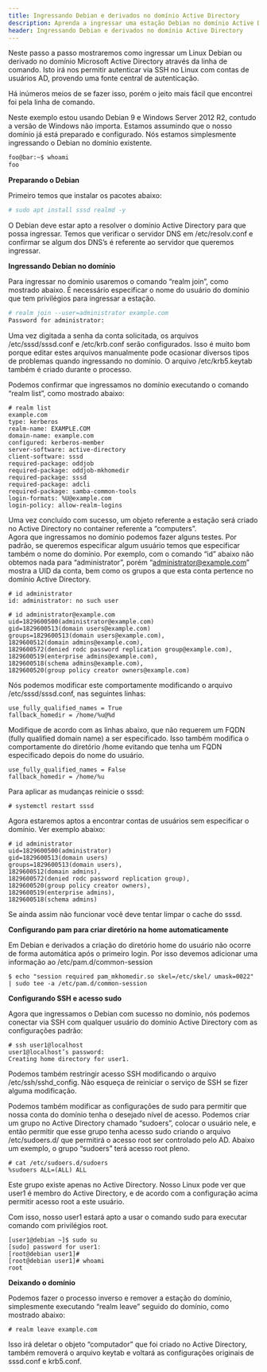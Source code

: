 ```yaml
---
title: Ingressando Debian e derivados no domínio Active Directory
description: Aprenda a ingressar uma estação Debian no domínio Active Directory.
header: Ingressando Debian e derivados no domínio Active Directory
---
```


Neste passo a passo mostraremos como ingressar um Linux Debian ou derivado no domínio Microsoft Active Directory através da linha de comando. Isto irá nos permitir autenticar via SSH no Linux com contas de usuários AD, provendo uma fonte central de autenticação.

Há inúmeros meios de se fazer isso, porém o jeito mais fácil que encontrei foi pela linha de comando.

Neste exemplo estou usando Debian 9 e Windows Server 2012 R2, contudo a versão de Windows não importa. Estamos assumindo que o nosso domínio já está preparado e configurado. Nós estamos simplesmente ingressando o Debian no domínio existente.

```bash
foo@bar:~$ whoami
foo
```

**Preparando o Debian**

Primeiro temos que instalar os pacotes abaixo:

```bash
# sudo apt install sssd realmd -y
```

O Debian deve estar apto a resolver o domínio Active Directory para que possa ingressar. Temos que verificar o servidor DNS em /etc/resolv.conf e confirmar se algum dos DNS’s é referente ao servidor que queremos ingressar.

**Ingressando Debian no domínio**

Para ingressar no domínio usaremos o comando “realm join”, como mostrado abaixo. É necessário especificar o nome do usuário do domínio que tem privilégios para ingressar a estação.

```bash
# realm join --user=administrator example.com  
Password for administrator:
```

Uma vez digitada a senha da conta solicitada, os arquivos /etc/sssd/sssd.conf e /etc/krb.conf serão configurados. Isso é muito bom porque editar estes arquivos manualmente pode ocasionar diversos tipos de problemas quando ingressando no domínio. O arquivo /etc/krb5.keytab também é criado durante o processo.

Podemos confirmar que ingressamos no domínio executando o comando “realm list”, como mostrado abaixo:

```console
# realm list  
example.com  
type: kerberos  
realm-name: EXAMPLE.COM  
domain-name: example.com  
configured: kerberos-member  
server-software: active-directory  
client-software: sssd  
required-package: oddjob  
required-package: oddjob-mkhomedir  
required-package: sssd  
required-package: adcli  
required-package: samba-common-tools  
login-formats: %U@example.com  
login-policy: allow-realm-logins  
```

Uma vez concluído com sucesso, um objeto referente a estação será criado no Active Directory no container referente a “computers”.  
Agora que ingressamos no domínio podemos fazer alguns testes. Por padrão, se queremos especificar algum usuário temos que especificar também o nome do domínio. Por exemplo, com o comando “id” abaixo não obtemos nada para “administrator”, porém “administrator@example.com” mostra a UID da conta, bem como os grupos a que esta conta pertence no domínio Active Directory.  

```console
# id administrator  
id: administrator: no such user
```
```console
# id administrator@example.com  
uid=1829600500(administrator@example.com) 
gid=1829600513(domain users@example.com) 
groups=1829600513(domain users@example.com),
1829600512(domain admins@example.com),
1829600572(denied rodc password replication group@example.com),
1829600519(enterprise admins@example.com),
1829600518(schema admins@example.com),
1829600520(group policy creator owners@example.com)
```

Nós podemos modificar este comportamente modificando o arquivo /etc/sssd/sssd.conf, nas seguintes linhas:  

```console
use_fully_qualified_names = True  
fallback_homedir = /home/%u@%d  
```

Modifique de acordo com as linhas abaixo, que não requerem um FQDN (fully qualified domain name) a ser especificado. Isso também modifica o comportamente do diretório /home evitando que tenha um FQDN especificado depois do nome do usuário.  

```console
use_fully_qualified_names = False  
fallback_homedir = /home/%u 
```

Para aplicar as mudanças reinicie o sssd:  

```console
# systemctl restart sssd  
```

Agora estaremos aptos a encontrar contas de usuários sem especificar o domínio. Ver exemplo abaixo:  

```console
# id administrator  
uid=1829600500(administrator) 
gid=1829600513(domain users) 
groups=1829600513(domain users),
1829600512(domain admins),
1829600572(denied rodc password replication group),
1829600520(group policy creator owners),
1829600519(enterprise admins),
1829600518(schema admins) 
```

Se ainda assim não funcionar você deve tentar limpar o cache do sssd.  

**Configurando pam para criar diretório na home automaticamente**

Em Debian e derivados a criação do diretório home do usuário não ocorre de forma automática após o primeiro login. Por isso devemos adicionar uma informação ao /etc/pam.d/common-session  

```console
$ echo "session required pam_mkhomedir.so skel=/etc/skel/ umask=0022" | sudo tee -a /etc/pam.d/common-session 
```

**Configurando SSH e acesso sudo**

Agora que ingressamos o Debian com sucesso no domínio, nós podemos conectar via SSH com qualquer usuário do domínio Active Directory com as configurações padrão:  
```console
# ssh user1@localhost  
user1@localhost’s password:  
Creating home directory for user1. 
```

Podemos também restringir acesso SSH modificando o arquivo /etc/ssh/sshd_config. Não esqueça de reiniciar o serviço de SSH se fizer alguma modificação.  

Podemos também modificar as configurações de sudo para permitir que nossa conta do domínio tenha o desejado nível de acesso. Podemos criar um grupo no Active Directory chamado “sudoers”, colocar o usuário nele, e então permitir que esse grupo tenha acesso sudo criando o arquivo /etc/sudoers.d/ que permitirá o acesso root ser controlado pelo AD. Abaixo um exemplo, o grupo “sudoers” terá acesso root pleno.  

```console
# cat /etc/sudoers.d/sudoers  
%sudoers ALL=(ALL) ALL 
```

Este grupo existe apenas no Active Directory. Nosso Linux pode ver que user1 é membro do Active Directory, e de acordo com a configuração acima permitir acesso root a este usuário.  

Com isso, nosso user1 estará apto a usar o comando sudo para executar comando com privilégios root.  

```console
[user1@debian ~]$ sudo su  
[sudo] password for user1:  
[root@debian user1]#  
[root@debian user1]# whoami  
root  
```

**Deixando o domínio**

Podemos fazer o processo inverso e remover a estação do domínio, simplesmente executando “realm leave” seguido do domínio, como mostrado abaixo:  

```console
# realm leave example.com 
```

Isso irá deletar o objeto “computador” que foi criado no Active Directory, também removerá o arquivo keytab e voltará as configurações originais de sssd.conf e krb5.conf.  

